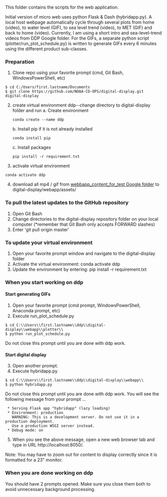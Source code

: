 This folder contains the scripts for the web application.

Initial version of micro web uses python Flask & Dash (hybridapp.py). A local host webpage automatically cycle through several plots from home (video), to water level (GIF), to sea level trend (video), to MET (GIF) and back to home (video). Currently, I am using a short intro and sea-level-trend videos from DDP Google folder. For the GIFs, a separate python script (plotter/run_plot_schedule.py) is written to generate GIFs every 6 minutes using the different product sub-classes.

### Preparation

1. Clone repo using your favorite prompt (cmd, Git Bash, WindowsPowerShell, etc)
```shell
$ cd C:/Users/first.lastname/Documents
$ git clone https://github.com/NOAA-CO-OPS/digital-display.git digital-display
```
2. create virtual environment ddp--change directory to digital-display folder and run
   a. Create environment
   ```shell
   conda create --name ddp 
   ```
   b. Install pip if it is not already installed
   ```shell
   conda install pip
   ```
   c. Install packages
   ```shell
   pip install -r requirement.txt
   ```
3. activate virtual environment
```shell
conda activate ddp
```	
4. download all mp4 / gif from [webbapp_content_for_test Google folder](https://drive.google.com/drive/folders/1H20lAG-23YuuaqrZyWKHD39qFWGU4E4W?usp=sharing) to digital-display/webapp/assets/

### To pull the latest updates to the GitHub repository
1.  Open Git Bash
2.  Change directories to the digital-display repository folder on your local computer (*remember that Git Bash only accepts FORWARD slashes)
3.  Enter 'git pull origin master'

### To update your virtual environment
1.  Open your favorite prompt window and navigate to the digital-display folder
2.  Activate the virtual environment: conda activate ddp
3.  Update the environment by entering: pip install -r requirement.txt  

### When you start working on ddp

#### Start generating GIFs
1. Open your favorite prompt (cmd prompt, WindowsPowerShell, Anaconda prompt, etc)
2. Execute run_plot_schedule.py
```shell
$ cd C:\\Users\\first.lastname\\ddp\\digital-display\\webapp\\plotter\\
$ python run_plot_schedule.py
```
Do not close this prompt until you are done with ddp work.

#### Start digital display
3. Open another prompt.
4. Execute hybridapp.py
```shell
$ cd C:\\Users\\first.lastname\\ddp\\digital-display\\webapp\\
$ python hybridapp.py
```
Do not close this prompt until you are done with ddp work.
You will see the following message from your prompt ...
```shell
 * Serving Flask app "hybridapp" (lazy loading)
 * Environment: production
   WARNING: This is a development server. Do not use it in a production deployment.
   Use a production WSGI server instead.
 * Debug mode: on
```
5. When you see the above message, open a new web browser tab and type in URL http://localhost:8050/.

Note: You may have to zoom out for content to display correctly since it is formatted for a 23" monitor.

### When you are done working on ddp
You should have 2 prompts opened. Make sure you close them both to avoid unnecessary background processing.

